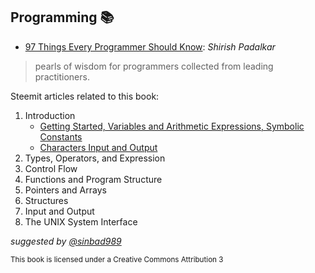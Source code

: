 ## Programming 📚 
- [97 Things Every Programmer Should Know](https://github.com/valjen/book_collection/blob/master/Mathematics/A%20Gentle%20Introduction%20to%20the%20Art%20of%20Mathematics.pdf): *Shirish Padalkar*
>pearls of wisdom for programmers collected from leading practitioners. 


Steemit articles related to this book:

1. Introduction
    - [Getting Started, Variables and Arithmetic Expressions, Symbolic Constants](https://steemit.com/utopian-io/@sinbad989/introduction-to-c-programming-language)
    - [Characters Input and Output](https://steemit.com/utopian-io/@sinbad989/c-programming-language-characters-input-and-output)
2. Types, Operators, and Expression
3. Control Flow
4. Functions and Program Structure
5. Pointers and Arrays
6. Structures
7. Input and Output
8. The UNIX System Interface



*suggested by [@sinbad989](https://steemit.com/@sinbad989)*



<sub>This book is licensed under a Creative Commons Attribution 3</sub>